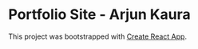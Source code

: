 # Portfolio Site - Arjun Kaura


This project was bootstrapped with [Create React App](https://github.com/facebook/create-react-app).
